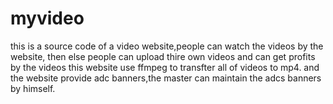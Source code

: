 # myvideo
this is a source code of a video website,people can watch the videos by the website, then else people can upload thire own videos and can get profits by the videos
this website use ffmpeg to transfter all of videos to mp4. 
and the website provide adc banners,the master can maintain the adcs banners by himself.
